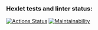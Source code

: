 ### Hexlet tests and linter status:
[![Actions Status](https://github.com/AnastasiaTimoshe/python-project-49/workflows/hexlet-check/badge.svg)](https://github.com/AnastasiaTimoshe/python-project-49/actions)
[![Maintainability](https://api.codeclimate.com/v1/badges/899ebe80c77cd3fc55eb/maintainability)](https://codeclimate.com/github/AnastasiaTimoshe/python-project-49/maintainability)